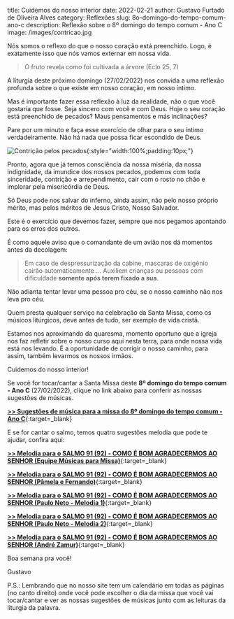 ﻿title: Cuidemos do nosso interior
date: 2022-02-21
author: Gustavo Furtado de Oliveira Alves
category: Reflexões
slug: 8o-domingo-do-tempo-comum-ano-c
description: Reflexão sobre o 8º domingo do tempo comum - Ano C
image: /images/contricao.jpg

Nós somos o reflexo do que o nosso coração está preenchido.
Logo, é exatamente isso que nós vamos externar em nossa vida.

> O fruto revela como foi cultivada a árvore (Eclo 25, 7)

A liturgia deste próximo domingo (27/02/2022) nos convida a uma reflexão profunda sobre o que existe em nosso coração, em nosso íntimo.

Mas é importante fazer essa reflexão à luz da realidade, não o que você gostaria que fosse. Seja sincero com você e com Deus.
Hoje o seu coração está preenchido de pecados? Maus pensamentos e más inclinações?

Pare por um minuto e faça esse exercício de olhar para o seu íntimo verdadeiramente. Não há nada que possa ficar escondido de Deus.

![Contrição pelos pecados](https://blog.musicasparamissa.com.br/images/contricao.jpg){:style="width:100%;padding:10px;"}

Pronto, agora que já temos consciência da nossa miséria, da nossa indignidade, da imundice dos nossos pecados, podemos com toda sinceridade, contrição e arrependimento, cair com o rosto no chão e implorar pela misericórdia de Deus.

Só Deus pode nos salvar do inferno, ainda assim, não pelo nosso próprio mérito, mas pelos méritos de Jesus Cristo, Nosso Salvador.

Este é o exercício que devemos fazer, sempre que nos pegamos apontando para os erros dos outros.

É como aquele aviso que o comandante de um avião nos dá momentos antes da decolagem:

> Em caso de despressurização da cabine, mascaras de oxigênio cairão automaticamente ... Auxiliem crianças ou pessoas com dificuldade **somente após terem fixado a sua**.

Não adianta tentar levar uma pessoa pro céu, se o nosso caminho não nos leva pro céu.

Quem presta qualquer serviço na celebração da Santa Missa, como os músicos litúrgicos, deve antes de tudo, ser exemplo de vida cristã.

Estamos nos aproximando da quaresma, momento oportuno que a igreja nos faz refletir sobre o nosso curso aqui nesta terra, para onde nossa vida está nos levando. É a oportunidade de corrigir o nosso caminho, para assim, também levarmos os nossos irmãos.

Cuidemos do nosso interior!

Se você for tocar/cantar a Santa Missa deste **8º domingo do tempo comum - Ano C** (27/02/2022), clique no link abaixo para conferir as nossas sugestões de músicas.

[**>> Sugestões de música para a missa do 8º domingo do tempo comum - Ano C**](https://musicasparamissa.com.br/sugestoes-para/8o-domingo-do-tempo-comum-ano-c){:target=\_blank}

E se for cantar o salmo, temos quatro sugestões melodia que pode te ajudar, confira aqui:

[**>> Melodia para o SALMO 91 (92) - COMO É BOM AGRADECERMOS AO SENHOR (Equipe Músicas para Missa)**](https://musicasparamissa.com.br/musica/salmo-91-como-e-bom-agradecermos-ao-senhor/){:target=\_blank}

[**>> Melodia para o SALMO 91 (92) - COMO É BOM AGRADECERMOS AO SENHOR (Pâmela e Fernando)**](https://musicasparamissa.com.br/musica/salmo-91-92-como-e-bom-agradecermos-ao-senhor-pamfe/){:target=\_blank}

[**>> Melodia para o SALMO 91 (92) - COMO É BOM AGRADECERMOS AO SENHOR (Paulo Neto - Melodia 1)**](https://musicasparamissa.com.br/musica/salmo-91-92-como-e-bom-agradecermos-ao-senhor-paulo-neto/){:target=\_blank}

[**>> Melodia para o SALMO 91 (92) - COMO É BOM AGRADECERMOS AO SENHOR (Paulo Neto - Melodia 2)**](https://musicasparamissa.com.br/musica/salmo-91-como-e-bom-agradecermos-ao-senhor-paulo-neto/){:target=\_blank}

[**>> Melodia para o SALMO 91 (92) - COMO É BOM AGRADECERMOS AO SENHOR (André Zamur)**](https://musicasparamissa.com.br/musica/salmo-91-como-e-bom-agradecermos-ao-senhor-arq-goiania/){:target=\_blank}

Boa semana pra você!

Gustavo

P.S.: Lembrando que no nosso site tem um calendário em todas as páginas (no canto direito) 
onde você pode escolher o dia da missa que você vai tocar/cantar e ver as nossas sugestões 
de músicas junto com as leituras da liturgia da palavra.